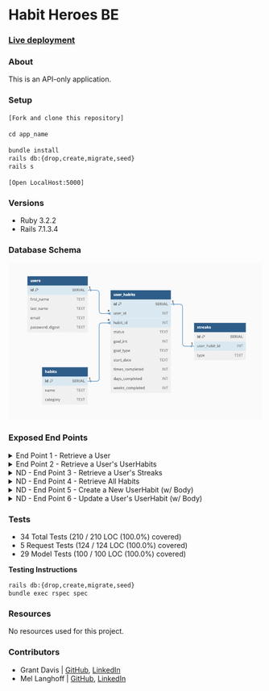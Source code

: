 # Habit Heroes BE

### [Live deployment](https://powerful-scrubland-99007-c4aa236ac7c5.herokuapp.com/)

### About

This is an API-only application.

### Setup

```
[Fork and clone this repository]

cd app_name

bundle install
rails db:{drop,create,migrate,seed}
rails s

[Open LocalHost:5000]
```

### Versions

- Ruby 3.2.2
- Rails 7.1.3.4

### Database Schema

![database_schema](public/schema.png)

### Exposed End Points

<details>
  <summary> End Point 1 - Retrieve a User </summary>

**Request**

```http
GET /api/v1/users/1
Content-Type: application/json
Accept: application/json
```

**Response & Response Code** `200`

```json
{
  "data": {
    "id": 1,
    "type": "user",
    "attributes": {
      "first_name": "Grant",
      "last_name": "Davis",
      "email": "grantdavis303@gmail.com"
    }
  }
}
```
</details>

<details>
  <summary> End Point 2 - Retrieve a User's UserHabits </summary>

**Request**

```http
GET /api/v1/users/1/habits
Content-Type: application/json
Accept: application/json
```

**Response & Response Code** `200`

```json
{
  "data": [
    {
      "id": 1,
      "name": "Brush Teeth",
      "status": "active",
      "goal_int": 2,
      "goal_type": "day",
      "started_date": "7/8/2024",
      "times_completed": 0,
      "days_completed": 0,
      "weeks_completed": 0
    },
    {
      "id": 2,
      "name": "Floss Teeth",
      "status": "active",
      "goal_int": 2,
      "goal_type": "day",
      "started_date": "7/8/2024",
      "times_completed": 0,
      "days_completed": 0,
      "weeks_completed": 0
    }
  ]
}
```
</details>

<details>
  <summary> ND - End Point 3 - Retrieve a User's Streaks </summary>

**Request**

```http
GET /api/v1/users/:id/streaks
Content-Type: application/json
Accept: application/json
```

**Response & Response Code** `200`

```json
```
</details>

<details>
  <summary> ND - End Point 4 - Retrieve All Habits </summary>

**Request**

```http
GET /api/v1/habits
Content-Type: application/json
Accept: application/json
```

**Response & Response Code** `200`

```json
```
</details>

<details>
  <summary> ND - End Point 5 - Create a New UserHabit (w/ Body) </summary>

**Request**

```http
POST /api/v1/users/:id/habits
Content-Type: application/json
Accept: application/json

Body

{
  "times_completed": 1
}
```

**Response & Response Code** `201`

```json
```
</details>

<details>
  <summary> ND - End Point 6 - Update a User's UserHabit (w/ Body) </summary>

**Request**

```http
POST /api/v1/users/:id/habits
Content-Type: application/json
Accept: application/json

Body 

{

}
```

**Response & Response Code** `200`

```json
```
</details>

### Tests

* 34 Total Tests (210 / 210 LOC (100.0%) covered)
* 5 Request Tests (124 / 124 LOC (100.0%) covered)
* 29 Model Tests (100 / 100 LOC (100.0%) covered)

**Testing Instructions**

```
rails db:{drop,create,migrate,seed}
bundle exec rspec spec
```

### Resources

No resources used for this project.

### Contributors

* Grant Davis | [GitHub](https://github.com/grantdavis303), [LinkedIn](https://www.linkedin.com/in/grantdavis303/)
* Mel Langhoff | [GitHub](https://github.com/mel-langhoff), [LinkedIn](https://www.linkedin.com/in/melissalanghoff/)